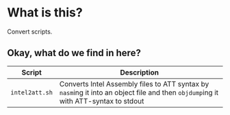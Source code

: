 # What is this?

Convert scripts.



## Okay, what do we find in here?

| Script | Description |
|-----|----
| `intel2att.sh` | Converts Intel Assembly files to ATT syntax by `nasm`ing it into an object file and then `objdump`ing it with ATT-syntax to stdout |
